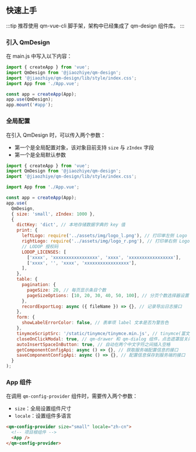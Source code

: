 ## 快速上手

:::tip
推荐使用 qm-vue-cli 脚手架，架构中已经集成了 qm-design 组件库。
:::

### 引入 QmDesign

在 main.js 中写入以下内容：

```javascript
import { createApp } from 'vue';
import QmDesign from '@jiaozhiye/qm-design';
import '@jiaozhiye/qm-design/lib/style/index.css';
import App from './App.vue';

const app = createApp(App);
app.use(QmDesign);
app.mount('#app');
```

### 全局配置

在引入 QmDesign 时，可以传入两个参数：

- 第一个是全局配置对象，该对象目前支持 `size` 与 `zIndex` 字段
- 第一个是全局默认参数

```javascript
import { createApp } from 'vue';
import QmDesign from '@jiaozhiye/qm-design';
import '@jiaozhiye/qm-design/lib/style/index.css';

import App from './App.vue';

const app = createApp(App);
app.use(
  QmDesign,
  { size: 'small', zIndex: 1000 },
  {
    dictKey: 'dict', // 本地存储数据字典的 key 值
    print: {
      leftLogo: require('../assets/img/logo_l.png'), // 打印单左侧 Logo
      rightLogo: require('../assets/img/logo_r.png'), // 打印单右侧 Logo
      // LODOP 授权码
      LODOP_LICENSES: [
        ['xxxx', 'xxxxxxxxxxxxxxxxx', 'xxxx', 'xxxxxxxxxxxxxxxxx'],
        ['xxxx', '', 'xxxx', 'xxxxxxxxxxxxxxxxx'],
      ],
    },
    table: {
      pagination: {
        pageSize: 20, // 每页显示条目个数
        pageSizeOptions: [10, 20, 30, 40, 50, 100], // 分页个数选择器设置
      },
      recordExportLog: async ({ fileName }) => {}, // 记录导出日志接口
    },
    form: {
      showLabelErrorColor: false, // 表单项 label 文本是否为警告色
    },
    tinymceScriptSrc: '/static/tinymce/tinymce.min.js', // tinymce(富文本编辑器) js 插件路径
    closeOnClickModal: true, // qm-drawer 和 qm-dialog 组件，点击遮罩层关闭
    autoInsertSpaceInButton: true, // 自动在两个中文字符之间插入空格
    getComponentConfigApi: async () => {}, // 获取服务端配置信息的接口
    saveComponentConfigApi: async () => {}, // 配置信息保存到服务端的接口
  }
);
```

### App 组件

在调用 `qm-config-provider` 组件时，需要传入两个参数：

- `size`：全局设置组件尺寸
- `locale`：设置组件多语言

```html
<qm-config-provider size="small" locale="zh-cn">
  <!-- 项目根组件 -->
  <App />
</qm-config-provider>
```
